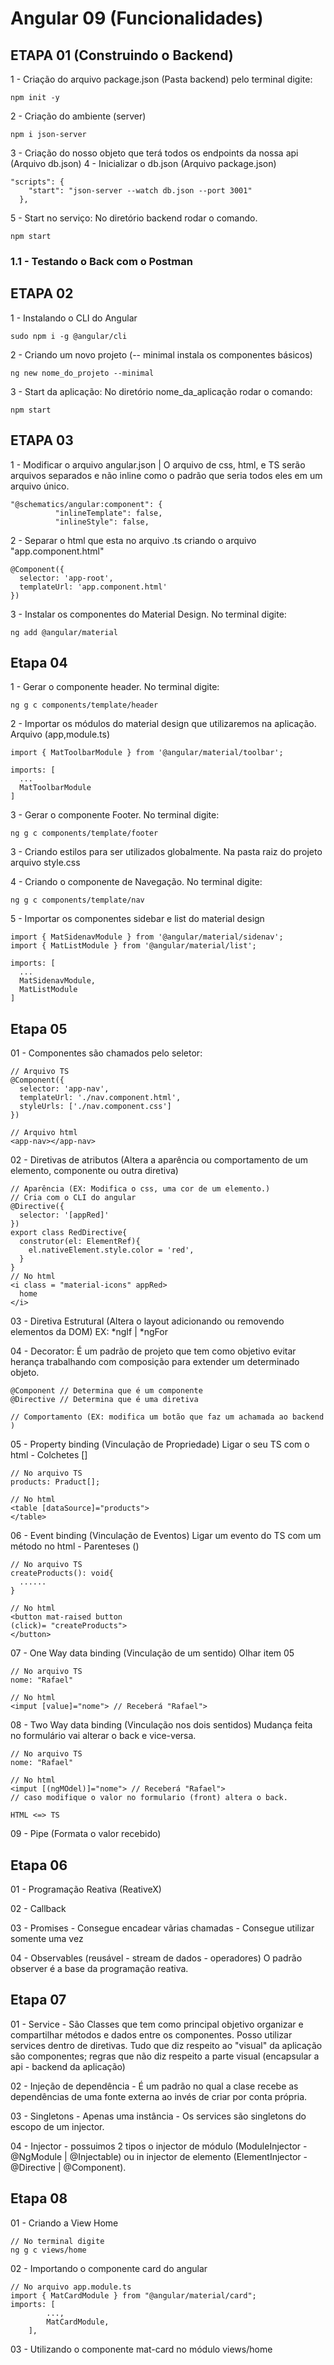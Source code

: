 # Angular 09 (Funcionalidades)

## ETAPA 01 (Construindo o Backend)

1 - Criação do arquivo package.json (Pasta backend) pelo terminal digite:

```
npm init -y
```

2 - Criação do ambiente (server)

```
npm i json-server
```

3 - Criação do nosso objeto que terá todos os endpoints da nossa api (Arquivo db.json)
4 - Inicializar o db.json (Arquivo package.json)

```
"scripts": {
    "start": "json-server --watch db.json --port 3001"
  },
```

5 - Start no serviço: No diretório backend rodar o comando.

```
npm start
```

### 1.1 - Testando o Back com o Postman

## ETAPA 02

1 - Instalando o CLI do Angular

```
sudo npm i -g @angular/cli
```

2 - Criando um novo projeto (-- minimal instala os componentes básicos)

```
ng new nome_do_projeto --minimal
```

3 - Start da aplicação: No diretório nome_da_aplicação rodar o comando:

```
npm start
```

## ETAPA 03

1 - Modificar o arquivo angular.json | O arquivo de css, html, e TS serão arquivos separados e não inline como o padrão que seria todos eles em um arquivo único.

```
"@schematics/angular:component": {
          "inlineTemplate": false,
          "inlineStyle": false,
```

2 - Separar o html que esta no arquivo .ts criando o arquivo "app.component.html"

```
@Component({
  selector: 'app-root',
  templateUrl: 'app.component.html'
})
```

3 - Instalar os componentes do Material Design. No terminal digite:

```
ng add @angular/material
```

## Etapa 04

1 - Gerar o componente header. No terminal digite:

```
ng g c components/template/header
```

2 - Importar os módulos do material design que utilizaremos na aplicação. Arquivo (app,module.ts)

```
import { MatToolbarModule } from '@angular/material/toolbar';

imports: [
  ...
  MatToolbarModule
]
```

3 - Gerar o componente Footer. No terminal digite:

```
ng g c components/template/footer
```

3 - Criando estilos para ser utilizados globalmente. Na pasta raiz do projeto arquivo style.css

4 - Criando o componente de Navegação. No terminal digite:

```
ng g c components/template/nav
```

5 - Importar os componentes sidebar e list do material design

```
import { MatSidenavModule } from '@angular/material/sidenav';
import { MatListModule } from '@angular/material/list';

imports: [
  ...
  MatSidenavModule,
  MatListModule
]
```

## Etapa 05

01 - Componentes são chamados pelo seletor:

```
// Arquivo TS
@Component({
  selector: 'app-nav',
  templateUrl: './nav.component.html',
  styleUrls: ['./nav.component.css']
})

// Arquivo html
<app-nav></app-nav>
```

02 - Diretivas de atributos (Altera a aparência ou comportamento de um elemento, componente ou outra diretiva)

```
// Aparência (EX: Modifica o css, uma cor de um elemento.)
// Cria com o CLI do angular
@Directive({
  selector: '[appRed]'
})
export class RedDirective{
  construtor(el: ElementRef){
    el.nativeElement.style.color = 'red',
  }
}
// No html
<i class = "material-icons" appRed>
  home
</i>
```

03 - Diretiva Estrutural (Altera o layout adicionando ou removendo elementos da DOM)
EX: *ngIf | *ngFor

04 - Decorator: É um padrão de projeto que tem como objetivo evitar herança trabalhando com composição para extender um determinado objeto.

```
@Component // Determina que é um componente
@Directive // Determina que é uma diretiva

// Comportamento (EX: modifica um botão que faz um achamada ao backend )
```

05 - Property binding (Vinculação de Propriedade)
Ligar o seu TS com o html - Colchetes []

```
// No arquivo TS
products: Praduct[];

// No html
<table [dataSource]="products">
</table>
```

06 - Event binding (Vinculação de Eventos)
Ligar um evento do TS com um método no html - Parenteses ()

```
// No arquivo TS
createProducts(): void{
  ......
}

// No html
<button mat-raised button
(click)= "createProducts">
</button>
```

07 - One Way data binding (Vinculação de um sentido)
Olhar item 05

```
// No arquivo TS
nome: "Rafael"

// No html
<imput [value]="nome"> // Receberá "Rafael">
```

08 - Two Way data binding (Vinculação nos dois sentidos)
Mudança feita no formulário vai alterar o back e vice-versa.

```
// No arquivo TS
nome: "Rafael"

// No html
<imput [(ngMOdel)]="nome"> // Receberá "Rafael">
// caso modifique o valor no formulario (front) altera o back.

HTML <=> TS
```

09 - Pipe (Formata o valor recebido)

## Etapa 06

01 - Programação Reativa (ReativeX)

02 - Callback

03 - Promises - Consegue encadear vãrias chamadas - Consegue utilizar somente uma vez

04 - Observables (reusável - stream de dados - operadores) O padrão observer é a base da programação reativa.

## Etapa 07

01 - Service - São Classes que tem como principal objetivo organizar e compartilhar métodos e dados entre os componentes. Posso utilizar services dentro de diretivas. Tudo que diz respeito ao "visual" da aplicação são componentes; regras que não diz respeito a parte visual (encapsular a api - backend da aplicação)

02 - Injeção de dependência - É um padrão no qual a clase recebe as dependências de uma fonte externa ao invés de criar por conta própria.

03 - Singletons - Apenas uma instância - Os services são singletons do escopo de um injector.

04 - Injector - possuimos 2 tipos o injector de módulo (ModuleInjector - @NgModule | @Injectable) ou in injector de elemento (ElementInjector - @Directive | @Component).

## Etapa 08

01 - Criando a View Home

```
// No terminal digite
ng g c views/home
```

02 - Importando o componente card do angular

```
// No arquivo app.module.ts
import { MatCardModule } from "@angular/material/card";
imports: [
        ...,
        MatCardModule,
    ],
```

03 - Utilizando o componente mat-card no módulo views/home
